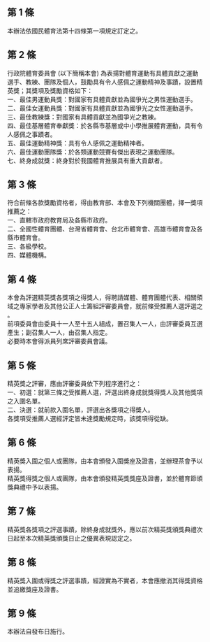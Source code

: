 第 1 條
-------
本辦法依國民體育法第十四條第一項規定訂定之。

第 2 條
-------
行政院體育委員會 (以下簡稱本會) 為表揚對體育運動有具體貢獻之運動  
選手、教練、團隊及個人，鼓勵具有令人感佩之運動精神及事蹟，設置精  
英獎；其獎項及獎勵資格如下：　　　  
一、最佳男運動員獎：對國家有具體貢獻並為國爭光之男性運動選手。  
二、最佳女運動員獎：對國家有具體貢獻並為國爭光之女性運動選手。  
三、最佳教練獎：對國家有具體貢獻並為國爭光之教練。  
四、最佳基層體育奉獻獎：於各縣市基層或中小學推展體育運動，具有令  
    人感佩之事蹟者。  
五、最佳運動精神獎：具有令人感佩之運動精神者。  
六、最佳運動團隊獎：於各類運動競賽有傑出表現之運動團隊。  
七、終身成就獎：終身對於我國體育推展具有重大貢獻者。

第 3 條
-------
符合前條各款獎勵資格者，得由教育部、本會及下列機關團體，擇一獎項  
推薦之：  
一、直轄市政府教育局及各縣市政府。  
二、全國性體育團體、台灣省體育會、台北市體育會、高雄市體育會及各  
    縣市體育會。  
三、各級學校。  
四、媒體機構。

第 4 條
-------
本會為評選精英獎各獎項之得獎人，得聘請媒體、體育團體代表、相關領  
域之專家學者及其他公正人士籌組評審委員會，就前條受推薦人選評選之  
。  
前項委員會由委員十一人至十五人組成，置召集人一人，由評審委員互選  
產生；副召集人一人，由召集人指定。  
必要時本會得派員列席評審委員會議。

第 5 條
-------
精英獎之評審，應由評審委員依下列程序進行之：  
一、初選：就第三條之受推薦人選，評選出終身成就獎得獎人及其他獎項  
    之入圍名單。  
二、決選：就前款入圍名單，評選出各獎項之得獎人。  
各獎項受推薦人選經評定皆未達獎勵規定時，該獎項得從缺。

第 6 條
-------
精英獎入圍之個人或團隊，由本會頒發入圍獎座及證書，並辦理茶會予以  
表揚。  
精英獎得獎之個人或團隊，由本會頒發精英獎獎座及證書，並於體育節頒  
獎典禮中予以表揚。

第 7 條
-------
精英獎各獎項之評選事蹟，除終身成就獎外，應以前次精英獎頒獎典禮次  
日起至本次精英獎頒獎日止之優異表現認定之。　

第 8 條
-------
精英獎入圍或得獎之評選事蹟，經證實為不實者，本會應撤消其得獎資格  
並追繳獎座及證書。

第 9 條
-------
本辦法自發布日施行。


